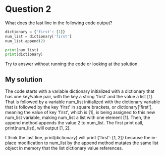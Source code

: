 # Question 2
What does the last line in the following code output?


```python
dictionary = {'first': [1]}
num_list = dictionary['first']
num_list.append(2)

print(num_list)
print(dictionary)
```
Try to answer without running the code or looking at the solution.


## My solution
The code starts with a variable dictionary initialized with a dictionary that has one key/value pair, with the key a string 'first' and the value a list [1]. That is followed by a variable num_list initialized with the dictionary variable that is followed by the key 'first' in square brackets, or dictionary['first'], meaning the value of key 'first', which is [1], is being assigned to this new num_list variable, making num_list a list with one element [1]. Then, the append method appends the value 2 to num_list. The first print call, print(num_list), will output [1, 2].

I think the last line, print(dictionary) will print {'first': [1, 2]} because the in-place modification to num_list by the append method mutates the same list object in memory that the list dictionary value references.